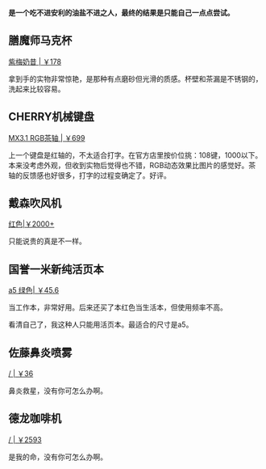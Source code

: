 

**是一个吃不进安利的油盐不进之人，最终的结果是只能自己一点点尝试。**



## 膳魔师马克杯

<u>紫梅奶昔 | ￥178</u>

拿到手的实物非常惊艳，是那种有点磨砂但光滑的质感。杯壁和茶漏是不锈钢的，洗起来比较容易。

## CHERRY机械键盘

<u>MX3.1 RGB茶轴 | ￥699</u>

上一个键盘是红轴的，不太适合打字。在官方店里按价位挑：108键，1000以下。本来没考虑外观，但收到实物后觉得也不错，RGB动态效果比图片的感觉好。茶轴的反馈感也好很多，打字的过程变确定了。好评。

## 戴森吹风机

<u> 红色|￥2000+</u>

只能说贵的真是不一样。

## 国誉一米新纯活页本

<u>a5 绿色| ￥45.6</u>

当工作本，非常好用。后来还买了本红色当生活本，但使用频率不高。

看清自己了，我这种人只能用活页本。最适合的尺寸是a5。

## 佐藤鼻炎喷雾

<u> / | ￥36</u>

鼻炎救星，没有你可怎么办啊。

## 德龙咖啡机

<u> / | ￥2593</u>

是我的命，没有你可怎么办啊。





